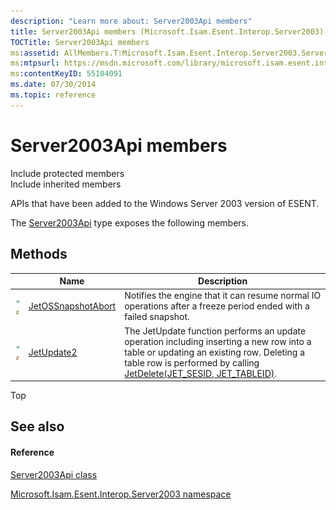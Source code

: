 ```yaml
---
description: "Learn more about: Server2003Api members"
title: Server2003Api members (Microsoft.Isam.Esent.Interop.Server2003)
TOCTitle: Server2003Api members
ms:assetid: AllMembers.T:Microsoft.Isam.Esent.Interop.Server2003.Server2003Api
ms:mtpsurl: https://msdn.microsoft.com/library/microsoft.isam.esent.interop.server2003.server2003api_members(v=EXCHG.10)
ms:contentKeyID: 55104091
ms.date: 07/30/2014
ms.topic: reference
---
```


# Server2003Api members

Include protected members  
Include inherited members  

APIs that have been added to the Windows Server 2003 version of ESENT.

The [Server2003Api](./server2003api-class.md) type exposes the following members.

## Methods

<table>
<thead>
<tr class="header">
<th> </th>
<th>Name</th>
<th>Description</th>
</tr>
</thead>
<tbody>
<tr class="odd">
<td><img src="../images/dn292146.pubmethod(exchg.10).gif" title="Public method" alt="Public method" /><img src="../images/dn292146.static(exchg.10).gif" title="Static member" alt="Static member" /></td>
<td><a href="dn351279(v=exchg.10).md">JetOSSnapshotAbort</a></td>
<td>Notifies the engine that it can resume normal IO operations after a freeze period ended with a failed snapshot.</td>
</tr>
<tr class="even">
<td><img src="../images/dn292146.pubmethod(exchg.10).gif" title="Public method" alt="Public method" /><img src="../images/dn292146.static(exchg.10).gif" title="Static member" alt="Static member" /></td>
<td><a href="dn351205(v=exchg.10).md">JetUpdate2</a></td>
<td>The JetUpdate function performs an update operation including inserting a new row into a table or updating an existing row. Deleting a table row is performed by calling <a href="dn292131(v=exchg.10).md">JetDelete(JET_SESID, JET_TABLEID)</a>.</td>
</tr>
</tbody>
</table>


Top

## See also

#### Reference

[Server2003Api class](./server2003api-class.md)

[Microsoft.Isam.Esent.Interop.Server2003 namespace](./microsoft.isam.esent.interop.server2003-namespace.md)
